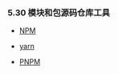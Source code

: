 ### 5.30 模块和包源码仓库工具

*   [NPM](https://www.npmjs.com/)

*   [yarn](https://yarnpkg.com/)

*   [PNPM](https://pnpm.js.org/)
